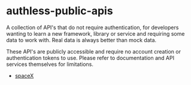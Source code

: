 # authless-public-apis
A collection of API's that do not require authentication, for developers wanting to learn a new framework, library or service and requiring some data to work with. Real data is always better than mock data.

These API's are publicly accessible and require no account creation or authentication tokens to use. Please refer to documentation and API services themselves for limitations.

- [spaceX](https://github.com/r-spacex/SpaceX-API)
